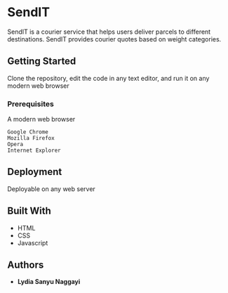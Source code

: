 # SendIT
 
SendIT is a courier service that helps users deliver parcels to different destinations. SendIT provides courier quotes based on weight categories.


## Getting Started

Clone the repository, edit the code in any text editor, and run it on any modern web browser


### Prerequisites
A modern web browser

```
Google Chrome
Mozilla Firefox
Opera
Internet Explorer
```


## Deployment

Deployable on any web server


## Built With

* HTML
* CSS
* Javascript


## Authors

* **Lydia Sanyu Naggayi** 
